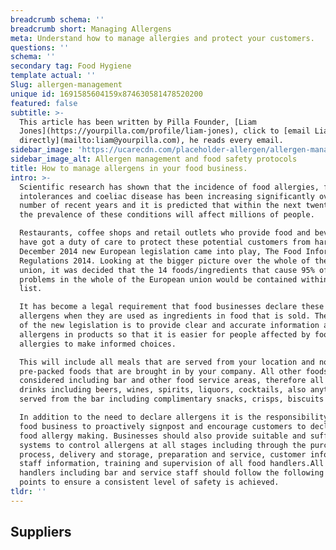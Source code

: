 ```yaml
---
breadcrumb schema: ''
breadcrumb short: Managing Allergens
meta: Understand how to manage allergies and protect your customers.
questions: ''
schema: ''
secondary tag: Food Hygiene
template actual: ''
Slug: allergen-management
unique id: 1691585604159x874630581478520200
featured: false
subtitle: >-
  This article has been written by Pilla Founder, [Liam
  Jones](https://yourpilla.com/profile/liam-jones), click to [email Liam
  directly](mailto:liam@yourpilla.com), he reads every email.
sidebar_image: 'https://ucarecdn.com/placeholder-allergen/allergen-management.jpg'
sidebar_image_alt: Allergen management and food safety protocols
title: How to manage allergens in your food business.
intro: >-
  Scientific research has shown that the incidence of food allergies, food
  intolerances and coeliac disease has been increasing significantly over a
  number of recent years and it is predicted that within the next twenty years
  the prevalence of these conditions will affect millions of people.

  Restaurants, coffee shops and retail outlets who provide food and beverage
  have got a duty of care to protect these potential customers from harm. In
  December 2014 new European legislation came into play, The Food Information
  Regulations 2014. Looking at the bigger picture over the whole of the European
  union, it was decided that the 14 foods/ingredients that cause 95% of all
  problems in the whole of the European union would be contained within the
  list.

  It has become a legal requirement that food businesses declare these specific
  allergens when they are used as ingredients in food that is sold. The purpose
  of the new legislation is to provide clear and accurate information about
  allergens in products so that it is easier for people affected by food
  allergies to make informed choices.

  This will include all meals that are served from your location and not just
  pre-packed foods that are brought in by your company. All other foods must be
  considered including bar and other food service areas, therefore all types of
  drinks including beers, wines, spirits, liquors, cocktails, also anything else
  served from the bar including complimentary snacks, crisps, biscuits etc.

  In addition to the need to declare allergens it is the responsibility of the
  food business to proactively signpost and encourage customers to declare a
  food allergy making. Businesses should also provide suitable and sufficient
  systems to control allergens at all stages including through the purchasing
  process, delivery and storage, preparation and service, customer information,
  staff information, training and supervision of all food handlers.All food
  handlers including bar and service staff should follow the following safety
  points to ensure a consistent level of safety is achieved.
tldr: ''
---
```

## Suppliers
